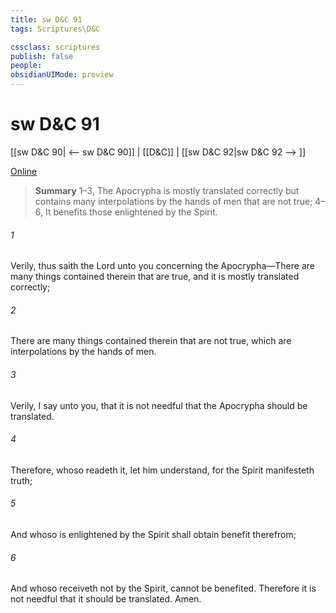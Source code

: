 ```yaml
---
title: sw D&C 91
tags: Scriptures\D&C

cssclass: scriptures
publish: false
people:
obsidianUIMode: preview
---
```


# sw D&C 91
[[sw D&C 90| <-- sw D&C 90]] | [[D&C]] | [[sw D&C 92|sw D&C 92 --> ]]

[Online](https://churchofjesuschrist.org/study/scriptures/dc-testament/dc/91?lang=eng)

> __Summary__
1–3, The Apocrypha is mostly translated correctly but contains many interpolations by the hands of men that are not true; 4–6, It benefits those enlightened by the Spirit.

###### 1 
Verily, thus saith the Lord unto you concerning the Apocrypha—There are many things contained therein that are true, and it is mostly translated correctly;

###### 2 
There are many things contained therein that are not true, which are interpolations by the hands of men.

###### 3 
Verily, I say unto you, that it is not needful that the Apocrypha should be translated.

###### 4 
Therefore, whoso readeth it, let him understand, for the Spirit manifesteth truth;

###### 5 
And whoso is enlightened by the Spirit shall obtain benefit therefrom;

###### 6 
And whoso receiveth not by the Spirit, cannot be benefited. Therefore it is not needful that it should be translated. Amen.

